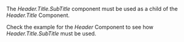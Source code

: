 <p>The <i>Header.Title.SubTitle</i> component must be used as a child of the <i>Header.Title</i> Component.</p>
<p>Check the example for the <i>Header</i> Component to see how <i>Header.Title.SubTitle</i> must be used.</p>
